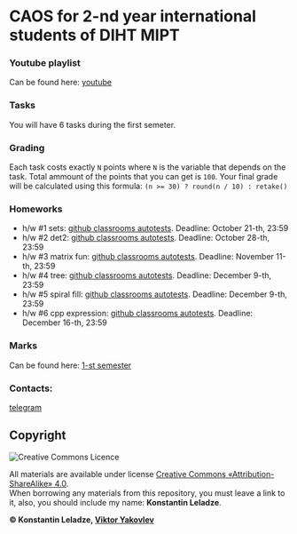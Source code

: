 # CAOS for 2-nd year international students of DIHT MIPT


### Youtube playlist
Can be found here: [youtube](https://www.youtube.com/playlist?list=PL85_gNEP3vgRtexq5fuq0BSrc3sV_6o_1)

### Tasks
You will have 6 tasks during the first semeter.

### Grading
Each task costs exactly `N` points where `N` is the variable that depends on the task. Total ammount of the points that you can get is `100`. Your final grade will be calculated using this formula: `(n >= 30) ? round(n / 10) : retake()`

### Homeworks
+ h/w #1 sets: [github classrooms autotests](https://classroom.github.com/a/4mZ6mppX). Deadline: October 21-th, 23:59
+ h/w #2 det2: [github classrooms autotests](https://classroom.github.com/a/C3yZC7Hm). Deadline: October 28-th, 23:59
+ h/w #3 matrix fun: [github classrooms autotests](https://classroom.github.com/a/-_1qo_tu). Deadline: November 11-th, 23:59
+ h/w #4 tree: [github classrooms autotests](https://classroom.github.com/a/ye--z9tK). Deadline: December 9-th, 23:59
+ h/w #5 spiral fill: [github classrooms autotests](https://classroom.github.com/a/iZxc-71K). Deadline: December 9-th, 23:59
+ h/w #6 cpp expression: [github classrooms autotests](https://classroom.github.com/a/8xgWlV3G). Deadline: December 16-th, 23:59

### Marks
Can be found here: [1-st semester](https://docs.google.com/spreadsheets/d/1Tgdwisz_XMZKl8V1fN_sbbZNGZV1ZJdvDhrT02vjiWs)

### Contacts:
[telegram](https://t.me/konstantinleladze)


## Copyright

![Creative Commons Licence](https://i.creativecommons.org/l/by-sa/4.0/88x31.png)

All materials are available under license [Creative Commons «Attribution-ShareAlike» 4.0](http://creativecommons.org/licenses/by-sa/4.0/).\
When borrowing any materials from this repository, you must leave a link to it, also, you should include my name: **Konstantin Leladze**.

__© Konstantin Leladze, [Viktor Yakovlev](https://github.com/victor-yacovlev/mipt-diht-caos)__
